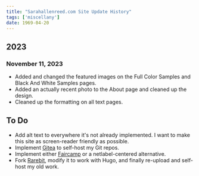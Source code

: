 ```yaml
---
title: "Sarahallenreed.com Site Update History"
tags: ['miscellany']
date: 1969-04-20
---
```


## 2023

### November 11, 2023

* Added and changed the featured images on the Full Color Samples and Black And White Samples pages.
* Added an actually recent photo to the About page and cleaned up the design.
* Cleaned up the formatting on all text pages.

## To Do

* Add alt text to everywhere it's not already implemented. I want to make this site as screen-reader friendly as possible.
* Implement [Gitea](https://about.gitea.com/) to self-host my Git repos.
* Implement either [Faircamp](https://codeberg.org/simonrepp/faircamp) or a netlabel-centered alternative.
* Fork [Rarebit](https://rarebit.neocities.org/), modify it to work with Hugo, and finally re-upload and self-host my old work.

